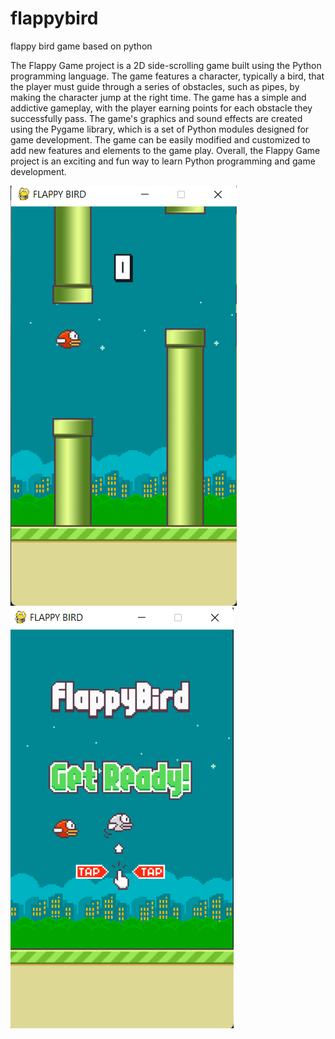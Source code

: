 # flappybird
flappy bird game based on python 

The Flappy Game project is a 2D side-scrolling game built using the Python programming language. The game features a character, typically a bird, that the player must guide through a series of obstacles, such as pipes, by making the character jump at the right time. The game has a simple and addictive gameplay, with the player earning points for each obstacle they successfully pass. The game's graphics and sound effects are created using the Pygame library, which is a set of Python modules designed for game development. The game can be easily modified and customized to add new features and elements to the game play. Overall, the Flappy Game project is an exciting and fun way to learn Python programming and game development.

![](https://github.com/SHARADASAWA/flappybird/blob/master/2023-01-27.png)
![](https://github.com/SHARADASAWA/flappybird/blob/master/Screenshot%202023-01-27%20234217.png)

